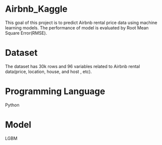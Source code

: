 # Airbnb_Kaggle
This goal of this project is to predict Airbnb rental price data using machine learning models. The performance of model is evaluated by Root Mean Square Error(RMSE).

# Dataset
The dataset has 30k rows and 96 variables related to Airbnb rental data(price, location, house, and host , etc).

# Programming Language
 Python
 
# Model
 LGBM
